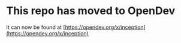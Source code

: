 # This repo has moved to OpenDev

It can now be found at [https://opendev.org/x/inception](https://opendev.org/x/inception)
